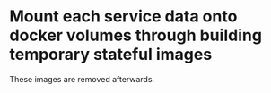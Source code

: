 # Mount each service data onto docker volumes through building temporary stateful images

These images are removed afterwards.
